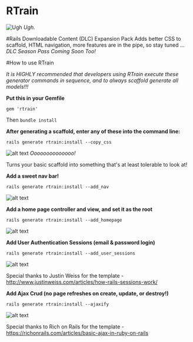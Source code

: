 # RTrain
![Ugh](http://www.heyridge.com/wp-content/uploads/2015/03/File-2012-12-29-R-train.jpg)
_Ugh._

#Rails Downloadable Content (DLC) Expansion Pack
Adds better CSS to scaffold, HTML navigation, more features are in the pipe, so stay tuned ... _DLC Season Pass Coming Soon Too!_

#How to use RTrain

_It is HIGHLY recommended that developers using RTrain execute these generator commands in sequence, and to always scaffold generate all models!!!_

**Put this in your Gemfile**
```
gem 'rtrain'
```
Then `bundle install`

**After generating a scaffold, enter any of these into the command line:**

```
rails generate rtrain:install --copy_css
```
![alt text](http://i.imgur.com/xzbeMWC.png)
_Oooooooooooooo!_

Turns your basic scaffold into something that's at least tolerable to look at!

**Add a sweet nav bar!**
```
rails generate rtrain:install --add_nav
```
![alt text](http://i.imgur.com/hywhd0t.png)

**Add a home page controller and view, and set it as the root**
```
rails generate rtrain:install --add_homepage
```
![alt text](http://i.imgur.com/LuNqg3O.png)

**Add User Authentication Sessions (email & password login)**

```
rails generate rtrain:install --add_user_sessions
```
![alt text](http://i.imgur.com/oyNYFbz.png)

Special thanks to Justin Weiss for the template -
http://www.justinweiss.com/articles/how-rails-sessions-work/


**Add Ajax Crud (no page refreshes on create, update, or destroy!)**
```
rails generate rtrain:install --ajaxify
```
![alt text](http://i.imgur.com/Zm2iP6W.png)

Special thanks to Rich on Rails for the template -
https://richonrails.com/articles/basic-ajax-in-ruby-on-rails

